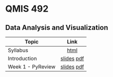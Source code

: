 # QMIS 492
## Data Analysis and Visualization



| Topic        | Link  |
| ------------- |:-------------:| 
| Syllabus      | [html](http://bit.ly/mis492_syl) | 
| Introduction     | [slides](http://qmisr.github.io/mis492/intro.slides.html) [pdf](http://qmisr.github.io/mis492/intro.pdf)  
| Week 1 - PyReview| [slides](http://qmisr.github.io/mis492/week1.slides.html) [pdf](http://qmisr.github.io/mis492/week1.pdf)
